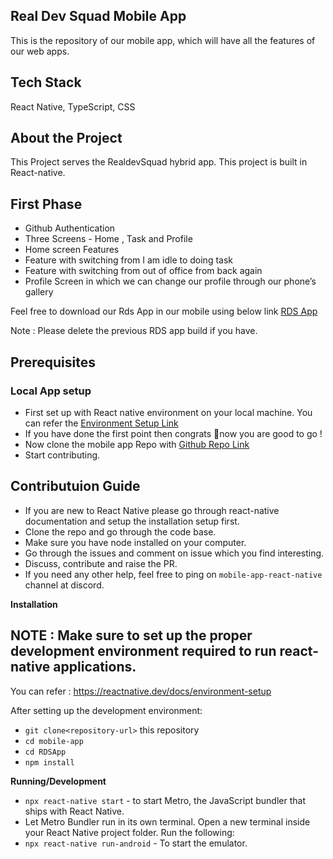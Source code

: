 ## Real Dev Squad Mobile App

This is the repository of our mobile app, which will have all the features of our web apps.

## Tech Stack

React Native, TypeScript, CSS

## About the Project

This Project serves the RealdevSquad hybrid app. This project is built in React-native.

## First Phase

- Github Authentication
- Three Screens - Home , Task and Profile
- Home screen Features
- Feature with switching from I am idle to doing task
- Feature with switching from out of office from back again
- Profile Screen in which we can change our profile through our phone’s gallery

Feel free to download our Rds App in our mobile using below link [RDS App](https://drive.google.com/file/d/1zIxoqDIsKLJs5yPQGyuUNNhWmdlHxoAY/view?usp=sharing)

Note : Please delete the previous RDS app build if you have.

## Prerequisites

### Local App setup

- First set up with React native environment on your local machine. You can refer the [Environment Setup Link](https://reactnative.dev/docs/environment-setup)
- If you have done the first point then congrats 🎉now you are good to go !
- Now clone the mobile app Repo with [Github Repo Link](https://github.com/Real-Dev-Squad/mobile-app)
- Start contributing.

## Contributuion Guide

- If you are new to React Native please go through react-native documentation and setup the installation setup first.
- Clone the repo and go through the code base.
- Make sure you have node installed on your computer.
- Go through the issues and comment on issue which you find interesting.
- Discuss, contribute and raise the PR.
- If you need any other help, feel free to ping on `mobile-app-react-native` channel at discord.

**Installation**

## **NOTE** : Make sure to set up the proper development environment required to run react-native applications.

You can refer : https://reactnative.dev/docs/environment-setup

After setting up the development environment:

- `git clone<repository-url>` this repository
- `cd mobile-app`
- `cd RDSApp`
- `npm install`

**Running/Development**

- `npx react-native start` - to start Metro, the JavaScript bundler that ships with React Native.
- Let Metro Bundler run in its own terminal. Open a new terminal inside your React Native project folder. Run the following:
- `npx react-native run-android` - To start the emulator.
